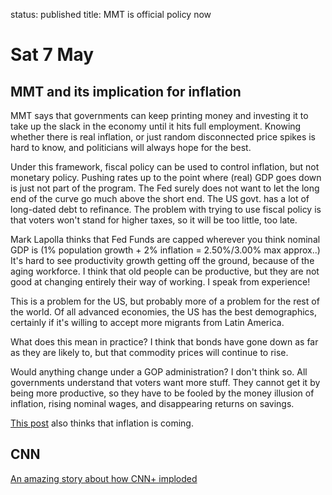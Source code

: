 status: published
title: MMT is official policy now

# Sat 7 May

## MMT and its implication for inflation

MMT says that governments can keep printing money and investing it to take up the slack in the economy until it hits full employment. Knowing whether there is real inflation, or just random disconnected price spikes is hard to know, and politicians will always hope for the best.

Under this framework, fiscal policy can be used to control inflation, but not monetary policy. Pushing rates up to the point where (real) GDP goes down is just not part of the program. The Fed surely does not want to let the long end of the curve go much above the short end. The US govt. has a lot of long-dated debt to refinance. The problem with trying to use fiscal policy is that voters won't stand for higher taxes, so it will be too little, too late.

Mark Lapolla thinks that Fed Funds are capped wherever you think nominal GDP is (1% population growth + 2% inflation = 2.50%/3.00% max approx..) 
It's hard to see productivity growth getting off the ground, because of the aging workforce.
I think that old people can be productive, but they are not good at changing entirely their way of working.
I speak from experience!

This is a problem for the US, but probably more of a problem for the rest of the world. Of all advanced economies, the US has the best demographics, certainly if it's willing to accept more migrants from Latin America.

What does this mean in practice? I think that bonds have gone down as far as they are likely to, but that commodity prices will continue to rise.

Would anything change under a GOP administration? I don't think so.
All governments understand that voters want more stuff.
They cannot get it by being more productive, so they have to be fooled by the money illusion of inflation, rising nominal wages, and disappearing returns on savings.

[This post](https://occupythefed.substack.com/p/what-taper-fed-buys-1013-billion?s=r&utm_campaign=post&utm_medium=email) also thinks that inflation is coming.

## CNN

[An amazing story about how CNN+ imploded](https://kjlabuz.substack.com/p/121-cnn-an-autopsy?r=nmbt&s=r&utm_campaign=post&utm_medium=email)

